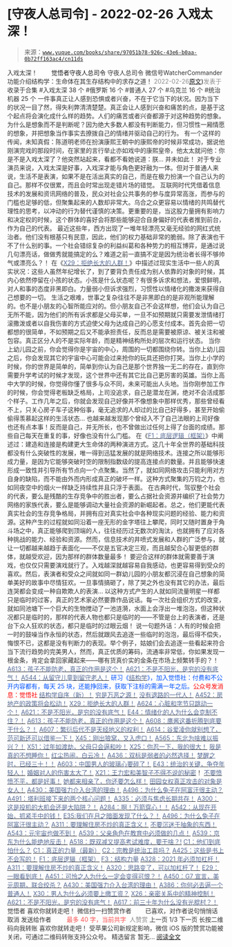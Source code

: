 # [守夜人总司令] - 2022-02-26 入戏太深！

> 来源：[`www.yuque.com/books/share/97051b78-926c-43e6-b0aa-0b72ff163ac4/cn11ds`](https://www.yuque.com/books/share/97051b78-926c-43e6-b0aa-0b72ff163ac4/cn11ds)

<ne-p id="520f42f3293818f927861ebbd5b15da4_p_0" data-lake-id="520f42f3293818f927861ebbd5b15da4_p_0"><ne-text id="ufb9d304f" style="color: rgb(51, 51, 51);">入戏太深！</ne-text></ne-p> <ne-p id="0966db620ebbf3b3fee2c18166605984" data-lake-id="0966db620ebbf3b3fee2c18166605984"><ne-text id="u256f6c00" ne-fontsize="12" style="color: rgb(255, 255, 255);">原创</ne-text><ne-text id="u32c932c9" ne-fontsize="14">觉悟者</ne-text><ne-text id="u13803fce" ne-fontsize="14">守夜人总司令</ne-text></ne-p> <ne-p id="dd51962e2039255d14a31157ee3e09d4" data-lake-id="dd51962e2039255d14a31157ee3e09d4"><ne-text id="uf27285d1" ne-fontsize="14" ne-bold="true" style="color: rgb(51, 51, 51);">守夜人总司令</ne-text></ne-p> <ne-p id="e50174f9ec069db14de594b5e222c2a0" data-lake-id="e50174f9ec069db14de594b5e222c2a0"><ne-text id="uba466b5e" ne-fontsize="14" style="color: rgb(51, 51, 51);">微信号</ne-text><ne-text id="u7408a924" ne-fontsize="14" style="color: rgb(51, 51, 51);">WatcherCommander</ne-text></ne-p> <ne-p id="d1f8d4f7542c897956fdbc82577874ec" data-lake-id="d1f8d4f7542c897956fdbc82577874ec"><ne-text id="ua5668829" ne-fontsize="14" style="color: rgb(51, 51, 51);">功能介绍</ne-text><ne-text id="ua877c3e6" ne-fontsize="14" style="color: rgb(51, 51, 51);">结构学：生命体在其生存结构中的求存之道！</ne-text></ne-p> <ne-p id="d9198ee30824781349c69bf13a0a9332" data-lake-id="d9198ee30824781349c69bf13a0a9332"><ne-text id="u83269509" style="color: rgb(140, 140, 140);">2022-02-26</ne-text>[<ne-text id="u02d04cc1" ne-fontsize="14">原文</ne-text>](https://mp.weixin.qq.com/s?__biz=MzAxNDk1NjI2Mw==&mid=2247487984&idx=1&sn=276185c4fdbe1fc66bd1bb24b169c1f6&chksm=9b8a3278acfdbb6e68f9fed9df39f502057711afbe9ed0f4c5bf89a1ae57382eae78bc8741e6#rd))<ne-text id="u15716ced" ne-fontsize="14" style="color: rgb(140, 140, 140);">发表于</ne-text></ne-p> <ne-p id="3341f17496abdbcebd6cbab7a51f8fbb" data-lake-id="3341f17496abdbcebd6cbab7a51f8fbb"><ne-text id="u020b1106" style="color: rgb(51, 51, 51);">收录于合集</ne-text></ne-p> <ne-p id="b7455dcc37ca9ae36ba00d139fe1eb1e" data-lake-id="b7455dcc37ca9ae36ba00d139fe1eb1e"><ne-text id="uc967fcbb" style="color: rgb(51, 51, 51);">#入戏太深 38 个</ne-text></ne-p> <ne-p id="86d72fa7561fb6ffdedf502a06f70ce7" data-lake-id="86d72fa7561fb6ffdedf502a06f70ce7"><ne-text id="ue55aa1db" style="color: rgb(51, 51, 51);">#俄罗斯 16 个</ne-text></ne-p> <ne-p id="4f82e988d1ad5eb6b7b0155e16fc6156" data-lake-id="4f82e988d1ad5eb6b7b0155e16fc6156"><ne-text id="u8d594e6f" style="color: rgb(51, 51, 51);">#普通人 27 个</ne-text></ne-p> <ne-p id="053078aa8ae3b57935389227b4c16527" data-lake-id="053078aa8ae3b57935389227b4c16527"><ne-text id="uff3b1f76" style="color: rgb(51, 51, 51);">#乌克兰 16 个</ne-text></ne-p> <ne-p id="6b6547cc3379b5127bf05df6ad0efa37" data-lake-id="6b6547cc3379b5127bf05df6ad0efa37"><ne-text id="u8c278ad6" style="color: rgb(51, 51, 51);">#统治机器 25 个</ne-text></ne-p> <ne-p id="ca7584c240bbf7305f90ddc94eca6031" data-lake-id="ca7584c240bbf7305f90ddc94eca6031"><ne-text id="u1106c03c" ne-bold="true" style="color: rgb(51, 51, 51);">一件事真正让人感到恐惧或者兴奋，不在于它当下的状况。因为当下的状况一目了然，得失利弊清清楚楚。真正会让人感到兴奋和痛苦的点，是基于这个起点将会演化成什么样的趋势。人们的痛苦或者兴奋都源于对这种趋势的想象。</ne-text><ne-text id="u7c8421c3" style="color: rgb(51, 51, 51);">为什么是想象而不是判断呢？因为绝大多数人都没有判断能力，但习惯性一厢情愿的想象，并把想象当作事实去撩拨自己的情绪并驱动自己的行为。</ne-text></ne-p> <ne-p id="2c1b48cd673955a0827992a8fc3eb0f0" data-lake-id="2c1b48cd673955a0827992a8fc3eb0f0"><ne-text id="u8c7ad8ed" style="color: rgb(51, 51, 51);">有一个这样的传闻，未知真假：陈道明老师在扮演康熙王朝中的康熙帝的时候非常成功，据说他刚演完戏的那段时间，在家里的言行举止亦如戏中的康熙皇帝，他太太就问他：你是不是入戏太深了？他突然站起来，看都不看她说道：朕… 并未如此！</ne-text></ne-p> <ne-p id="9f2d8535937aec2b5d8612226f76e673" data-lake-id="9f2d8535937aec2b5d8612226f76e673"><ne-text id="uedec0bb2" style="color: rgb(51, 51, 51);">对于专业演员来说，入戏太深是好事，入戏深才能与角色更好融为一体。但对于普通人来说，生活不是表演，如果不是在活出真实的自己，而是在极力扮演一个自己认为的自己。那样不仅很累，而且会时常出现走错片场的错觉。</ne-text></ne-p> <ne-p id="85c371a59c1687ec128b4b3ef0909f26" data-lake-id="85c371a59c1687ec128b4b3ef0909f26"><ne-text id="uf863224a" style="color: rgb(51, 51, 51);">互联网时代凭借着信息技术的发展和资讯网络的普及，民众对社会公共事务的参与度异常高涨，而参与的门槛也足够的低，但聚集起来的人数却非常大。乌合之众更容易以情绪的共鸣替代理性的思考，以冲动的行为替代谨慎的决策。更重要的是，当这股力量拥有影响力和决定权的时候，这个群体的喜好会将那些能够迎合自身偏好的代表者推到前台，作为自己的代表。</ne-text></ne-p> <ne-p id="0fd348ea0fcf79f6a56d3df53b202fd3" data-lake-id="0fd348ea0fcf79f6a56d3df53b202fd3"><ne-text id="ucf35a57f" style="color: rgb(51, 51, 51);">最近这些年，西方出现了一堆年轻漂亮又毫无经验的网红式统治者。他们没有根基只有民意，因此，他们的权力基础非常的脆弱。除了表演也干不了什么别的事。一个社会错综复杂的利益纠葛和各种势力的相互博弈，是通过说几句漂亮话，做做秀就能搞定的么？难道之前一直搞不定是因为统治者长得不够帅气或漂亮么？！</ne-text></ne-p> <ne-p id="e4e6e3e65b331d660f029164d090ffb2" data-lake-id="e4e6e3e65b331d660f029164d090ffb2"><ne-text id="u50e5591d" style="color: rgb(51, 51, 51);">在《</ne-text>[<ne-text id="u41e2a6b8" style="color: rgb(87, 107, 149);">X29：拒绝长大的人群！</ne-text>](http://mp.weixin.qq.com/s?__biz=MzAxNDk1NjI2Mw==&mid=2247487734&idx=1&sn=406322eea52d5ed24ebaf979fdf714c1&chksm=9b8a337eacfdba688c7e6a511a417ec4d9a03b13d1bdb5c91e6ef37e9a7b747460354e0b0e8e&scene=21#wechat_redirect)<ne-text id="u2a235c35" style="color: rgb(51, 51, 51);">》中描述过现实生活中一些人的真实状况：这些人虽然年纪增长了，到了要背负责任成为别人依靠的对象的时候，其内心依然停留在小孩的状态。小孩是什么状态呢？有很多诉求和想法，爱恨鲜明，对人和事的态度非黑即白。力量弱小但诉求强烈，习惯性以情绪化的撒泼来获得自己想要的一切。</ne-text></ne-p> <ne-p id="88d61b093523ea0516a14da0132e3be1" data-lake-id="88d61b093523ea0516a14da0132e3be1"><ne-text id="uc873f9e5" style="color: rgb(51, 51, 51);">生活之艰难，世事之复杂往往不是非黑即白的是非观所能理解的。也不是小朋友的心智所能应对的。但小朋友自己不会这样想，他们会认为自己无所不能，因为他们的所有诉求都是父母买单，一旦不如预期就只需要发泄情绪打滚撒泼或者以自我伤害的方式迫使父母为达成自己的心愿支付成本。首先会把一切都想的很简单，不如预期之后又不能承担责任，反而总是需要被原谅、被关注和被包容。真正区分人的不是实际年龄，而是精神结构所处的层次和运行状态。</ne-text></ne-p> <ne-p id="a3cabe6e28da0d04f744e6d8442f2a86" data-lake-id="a3cabe6e28da0d04f744e6d8442f2a86"><ne-text id="ucd58049d" style="color: rgb(51, 51, 51);">当你上幼儿园之前，你会觉得你是宇宙的中心，周围的一切都围绕你转。当你上幼儿园之后，你会发现其它的宇宙中心可能会过来抢你的玩具还把你打哭。当你上小学的时候，你的世界是简单的，简单到你认为自己是那个世界独一无二的存在，直到你需要升学考试的时候才发现，这个世界中还有其它比自己更厉害的英雄。当你上高中大学的时候，你觉得你懂了很多与众不同，未来可能出人头地。当你刚参加工作的时候，你会觉得老板缺乏格局，上司没追求，自己是潜龙在渊，绝对不会活成那个样子。工作几年之后，你就会发现自己好像并不像想象中那样优秀，那些曾经看不上，只关心房子车子这种俗事，毫无追求的人却过的比自己好得多，甚至开始偷偷得羡慕起这样的生活状态… 也越来越发现那个曾经入不了自己法眼的上司好像也还有点本事！反而是自己，并无所长，也不曾做出过任何上得了台面的成绩。那些自己每天在重复的事，好像也没有什么门槛。</ne-text></ne-p> <ne-p id="ccf11c75717ab628850115cb29fbbdb8" data-lake-id="ccf11c75717ab628850115cb29fbbdb8"><ne-text id="u6e5833e5" style="color: rgb(51, 51, 51);">在《</ne-text>[<ne-text id="uaa2a6df3" style="color: rgb(87, 107, 149);">F1：底层逻辑（框架）</ne-text>](http://mp.weixin.qq.com/s?__biz=MzAxNDk1NjI2Mw==&mid=2247485072&idx=1&sn=83d919c9e3bf71d25978a97c8d4c8aa6&chksm=9b8a2518acfdac0ea8a0f84382cc7c0a26d1ac3664d76c6365aee67ac4ebcac1bf280c060249&scene=21#wechat_redirect)<ne-text id="u9d27b438" style="color: rgb(51, 51, 51);">》中阐述过：建造和连接是构建更大生命体的两种演进方式。这几十年全世界的基础科技都没有什么突破性的发展，唯一得到迅猛发展的就是网络技术。连接之所以能够形成力量，是因为它能够突破时空的限制指数级的提高连接点的数量。并且能够快速形成一致性并引导所有节点向一个点聚集。当然了，就如同网络攻击只能利用对方自身的缺陷，而不能由外而内形成真正的破坏一样。这种方式聚集的万钧之力，也如同夜空中的烟火一样缺乏持续性并且只浮于表面。</ne-text></ne-p> <ne-p id="b6df6d2ad36ee815f1eb591136c3d743" data-lake-id="b6df6d2ad36ee815f1eb591136c3d743"><ne-text id="u5a580bf8" style="color: rgb(51, 51, 51);">在古典时代，驾驭整个社会的代表，要么是残酷的生存竞争中的胜出者，要么占据社会资源并编织了社会势力网络的家族代表，要么是能够调动大量社会资源的新崛起者。总之，他们更能代表真实社会的生存竞争格局，并拥有应对真实社会中各种现实问题的经验、能力和资源。这种产生的过程就如同沿着一座无形的金字塔往上攀爬，同时又随时置身于角斗场之中，真正能够爬到顶端的人，往往经历过无数次的淘汰，也就拥有了应对各种挑战的能力、经验和资源。然而，信息技术的井喷式发展和人群的广泛参与，就让一切都越来越趋于表面化——不仅是五官决定三观，而且越契合心智更低的群体，就越受欢迎，因为那样的群体数量最多！</ne-text></ne-p> <ne-p id="a9b8577c558ffd4b0def17014b65207a" data-lake-id="a9b8577c558ffd4b0def17014b65207a"><ne-text id="u70999eec" style="color: rgb(51, 51, 51);">要迎合这样的群体就需要善于演戏，也仅仅只需要演戏就行了。入戏越深就越容易自我感动，也更容易得到受众的喜欢。然后，表演者和受众之间就如同一群幼儿园的小朋友都沉浸在自己想象的简单美好的故事中尽情狂欢。一旦事情搞砸了，除了哭之外也没有其它的办法，最后连哭都会变成一种自欺欺人的表演…</ne-text></ne-p> <ne-p id="152d589b3278bf16fe4edc55837d6ea3" data-lake-id="152d589b3278bf16fe4edc55837d6ea3"><ne-text id="u9fdc80c0" style="color: rgb(51, 51, 51);">以这种方式产生的人就如同流量明星一样都只是临时的过客，真正的艺术家必然要靠作品说话。每一次社会组织方式的改变，就如同池塘下一个巨大的生物搅动了一池涟漪，水面上会浮出一堆泡泡，但这种状况都只是临时的，那样的代表人物也都只是临时的——不管是台上的表演者，还是台下众人狂欢的状态，都只是临时的过眼云烟！</ne-text></ne-p> <ne-p id="80406eeb1a40f9688dcc166f406858df" data-lake-id="80406eeb1a40f9688dcc166f406858df"><ne-text id="u3d9f2e1f" style="color: rgb(51, 51, 51);">说一句题外话：人有的时候会把一时的鼓噪当作永恒的状态，然后就跟风去追逐一些临时的泡泡，最后得不偿失，悔恨不已，这都是没有判断力的表现。举个例子，姑娘们会去追逐一些看起来符合当下流行趋势的完美男人，然而，真正优质的筹码，流通率非常低，你如果发现一根金条，肯定会拿回家藏起来——哪有货真价实的金条在市场上频繁转手的？！</ne-text></ne-p> <ne-p id="60c818d11a3af0438e668b54a045c18e" data-lake-id="60c818d11a3af0438e668b54a045c18e">[<ne-text id="uc29f3b62" style="color: rgb(87, 107, 149);">A613：孩子不能防老，真正的作用是这个！</ne-text>](http://mp.weixin.qq.com/s?__biz=MzIzMDYwOTM0Mg==&mid=2247487023&idx=1&sn=3370d17aaf4a8f046e2ebaa995200c87&chksm=e8b196fedfc61fe84dbfe4353d88b51f3077fc0ff82a1446e52742bce73e561b0e8ff1d113a3&scene=21#wechat_redirect)</ne-p> <ne-p id="02b52b5526e394ca5913dd2df3e58f7a" data-lake-id="02b52b5526e394ca5913dd2df3e58f7a">[<ne-text id="ua90f965e" style="color: rgb(87, 107, 149);">A621：不是不阳光，是穷的没有底气！</ne-text>](http://mp.weixin.qq.com/s?__biz=MzAxNDk1NjI2Mw==&mid=2247487958&idx=1&sn=aca6951ec25549ea866ffd6a752b7bc6&chksm=9b8a325eacfdbb487d7f18b0da9c80ffb009009772adbc9eb6ccdb3fc7ac09a18d9d88e8d008&scene=21#wechat_redirect)</ne-p> <ne-p id="89fefa70e989ac4e52480e284a372e27" data-lake-id="89fefa70e989ac4e52480e284a372e27">[<ne-text id="ubff1f3ff" style="color: rgb(87, 107, 149);">A544：从留守儿童到留守老人！</ne-text>](http://mp.weixin.qq.com/s?__biz=MzIzMDYwOTM0Mg==&mid=2247486800&idx=1&sn=1b9d987acf45d205c1cc74665826639d&chksm=e8b19581dfc61c971ad9b20f6739894437f102188548f94d27a9e67e8334043446893fdd1b36&scene=21#wechat_redirect)</ne-p> <ne-p id="5b68592c95339a254ba02ba00671ff15" data-lake-id="5b68592c95339a254ba02ba00671ff15"><ne-text id="u8a1c9623" ne-bold="true" style="color: rgb(0, 82, 255);">研习《</ne-text>[<ne-text id="u91740109" ne-bold="true" style="color: rgb(87, 107, 149);">结构学</ne-text>](https://mp.weixin.qq.com/mp/appmsgalbum?action=getalbum&album_id=1318317199878225920&__biz=MzAxNDk1NjI2Mw==#wechat_redirect)<ne-text id="u381430d6" ne-bold="true" style="color: rgb(0, 82, 255);">》，加入觉悟社：付费和不公开内容都有，每天 25 块，还能挣回来，获取下注标的需满一年之后。</ne-text><ne-text id="uaf632310" ne-bold="true" style="color: rgb(255, 0, 0);">公众号发消息：觉悟社</ne-text></ne-p>  <ne-p id="c1118f7afedcad98e372b20115d65388" data-lake-id="c1118f7afedcad98e372b20115d65388"><ne-card data-card-name="image" data-card-type="inline" id="yMK7j" data-event-boundary="card" style="color: rgb(51, 51, 51);"><ne-p id="067dd76df4d54396adcbeca3a2d8369b" data-lake-id="067dd76df4d54396adcbeca3a2d8369b">[<ne-text id="u56c28652" ne-bold="true" style="color: rgb(87, 107, 149);">结构学自序（新）！</ne-text>](http://mp.weixin.qq.com/s?__biz=MzIzMDYwOTM0Mg==&mid=2247485283&idx=1&sn=aa2b8554b8e5040f8f959636feaa06a3&chksm=e8b19fb2dfc616a430aa381b8da0815311244e694a69809cd92d0602ac34cfe5f1f419b3745e&scene=21#wechat_redirect)</ne-p> <ne-p id="df25741c2e60de9609a54f2f8152454f" data-lake-id="df25741c2e60de9609a54f2f8152454f">[<ne-text id="uda6b5888" style="color: rgb(87, 107, 149);">穷是万恶之源！</ne-text>](http://mp.weixin.qq.com/s?__biz=MzAxNDk1NjI2Mw==&mid=2247483823&idx=1&sn=e54ebe9891b302dc0bf1815c76ccf8b7&chksm=9b8a2227acfdab31a05e273addd9159d4b8263d58d3c58bf214841c8189157519719c3427306&scene=21#wechat_redirect)</ne-p> <ne-p id="bf93bb62d6bd1d2a844dec7cee04abdf" data-lake-id="bf93bb62d6bd1d2a844dec7cee04abdf">[<ne-text id="ub5233cf7" style="color: rgb(87, 107, 149);">没有退路的一代人！</ne-text>](http://mp.weixin.qq.com/s?__biz=MzAxNDk1NjI2Mw==&mid=2247486533&idx=1&sn=a0d5cce0656aad467148e0642eb85a00&chksm=9b8a2fcdacfda6db79857186e953a089baf1fb678b2b071cf101c5a26e7fb9768474c94243ca&scene=21#wechat_redirect)</ne-p> <ne-p id="ed1b22b72ffa9d5697eed51dc5df1a95" data-lake-id="ed1b22b72ffa9d5697eed51dc5df1a95">[<ne-text id="uaaddeba5" ne-bold="true" style="color: rgb(87, 107, 149);">A452：房地产的政策将会松动！</ne-text>](http://mp.weixin.qq.com/s?__biz=MzIzMDYwOTM0Mg==&mid=2247485878&idx=1&sn=4734a99c9336a27d5f802e5ba2495648&chksm=e8b19167dfc618718c2197c8c2b5ad15d0750193a5007806c490b9daf505f1b36f08c5f4d574&scene=21#wechat_redirect)</ne-p> <ne-p id="1e58349e539f73d51232c6990febd975" data-lake-id="1e58349e539f73d51232c6990febd975">[<ne-text id="uc9fe4d86" style="color: rgb(87, 107, 149);">X29：拒绝长大的人群！</ne-text>](http://mp.weixin.qq.com/s?__biz=MzAxNDk1NjI2Mw==&mid=2247487734&idx=1&sn=406322eea52d5ed24ebaf979fdf714c1&chksm=9b8a337eacfdba688c7e6a511a417ec4d9a03b13d1bdb5c91e6ef37e9a7b747460354e0b0e8e&scene=21#wechat_redirect)</ne-p> <ne-p id="4552126db934ec132cc760dfac5d69d1" data-lake-id="4552126db934ec132cc760dfac5d69d1">[<ne-text id="uab8ee72e" style="color: rgb(87, 107, 149);">A624：心脏和字节只跳动一个！</ne-text>](http://mp.weixin.qq.com/s?__biz=MzAxNDk1NjI2Mw==&mid=2247487964&idx=1&sn=11adb8eb8d05b27c249909701e8e4c5b&chksm=9b8a3254acfdbb42c21e0fe54dff23c6aa198d5b559be6f6c8a9e10329de4108434e03c2893b&scene=21#wechat_redirect)</ne-p> <ne-p id="67ee8b7a30bd09cebfb5dbd5639e8798" data-lake-id="67ee8b7a30bd09cebfb5dbd5639e8798">[<ne-text id="u6feb9170" ne-bold="true" style="color: rgb(87, 107, 149);">A621：不是不阳光，是穷的没有底气！</ne-text>](http://mp.weixin.qq.com/s?__biz=MzAxNDk1NjI2Mw==&mid=2247487958&idx=1&sn=aca6951ec25549ea866ffd6a752b7bc6&chksm=9b8a325eacfdbb487d7f18b0da9c80ffb009009772adbc9eb6ccdb3fc7ac09a18d9d88e8d008&scene=21#wechat_redirect)</ne-p> <ne-p id="4aff52e705c3d4fb37d44185f0008767" data-lake-id="4aff52e705c3d4fb37d44185f0008767">[<ne-text id="u0faf1bea" ne-bold="true" style="color: rgb(87, 107, 149);">E44：情绪化的人为什么会克制不住？！</ne-text>](http://mp.weixin.qq.com/s?__biz=MzIzMDYwOTM0Mg==&mid=2247487062&idx=1&sn=c1af22f2f5d1e79f7245b826bfaf1f30&chksm=e8b19687dfc61f91468cf22b77c0e221d45054df37b2b602c331eb328b5d46802c69e0d87722&scene=21#wechat_redirect)</ne-p> <ne-p id="8c13a687fd44cea98a8d79936785d8b3" data-lake-id="8c13a687fd44cea98a8d79936785d8b3">[<ne-text id="ufe2a8371" ne-bold="true" style="color: rgb(87, 107, 149);">A613：孩子不能防老，真正的作用是这个！</ne-text>](http://mp.weixin.qq.com/s?__biz=MzIzMDYwOTM0Mg==&mid=2247487023&idx=1&sn=3370d17aaf4a8f046e2ebaa995200c87&chksm=e8b196fedfc61fe84dbfe4353d88b51f3077fc0ff82a1446e52742bce73e561b0e8ff1d113a3&scene=21#wechat_redirect)</ne-p> <ne-p id="d96bac9f56e78079a835b9ff1bdd50ac" data-lake-id="d96bac9f56e78079a835b9ff1bdd50ac">[<ne-text id="u58df32c6" ne-bold="true" style="color: rgb(87, 107, 149);">A608：鹰酱这番折腾到底要干什么？</ne-text><ne-text id="ue185da19" style="color: rgb(87, 107, 149);">！</ne-text>](http://mp.weixin.qq.com/s?__biz=MzAxNDk1NjI2Mw==&mid=2247487921&idx=1&sn=926fce56b2c5e3254a86e76db23f3889&chksm=9b8a3239acfdbb2ff9b21b311f3433485f77c1122f920b2a3e3e2df4c7f2cefbbb3caa144e74&scene=21#wechat_redirect)</ne-p> <ne-p id="f5eb837688e57ece376fc4cce0cc63b1" data-lake-id="f5eb837688e57ece376fc4cce0cc63b1">[<ne-text id="uf42743eb" style="color: rgb(87, 107, 149);">A607：繁衍后代不是天经地义的权利！</ne-text>](http://mp.weixin.qq.com/s?__biz=MzIzMDYwOTM0Mg==&mid=2247487003&idx=1&sn=85f8cc887d1ddf3f8279e86601418af6&chksm=e8b196cadfc61fdcf0cb3259334876784c86d7737bb6c6a5f02364f819e8ec6bb7e55a10cbae&scene=21#wechat_redirect)</ne-p> <ne-p id="7a5bfaaf34a46bdfcca5ae85fbd1253a" data-lake-id="7a5bfaaf34a46bdfcca5ae85fbd1253a">[<ne-text id="udfc86c2a" style="color: rgb(87, 107, 149);">A614：谷爱凌你就别想了，范可新还可以借鉴一下！</ne-text>](http://mp.weixin.qq.com/s?__biz=MzAxNDk1NjI2Mw==&mid=2247487928&idx=1&sn=ab81d04bdcd1c9610e6d657cb1091b03&chksm=9b8a3230acfdbb261be6afbbd96e981ce3833b5b4819c9ef90b68a2c0d10af35e0f64ca300c6&scene=21#wechat_redirect)</ne-p> <ne-p id="038969825b755b6b0d65147f9e5d3da1" data-lake-id="038969825b755b6b0d65147f9e5d3da1">[<ne-text id="uc92d8762" style="color: rgb(87, 107, 149);">X45：刚出狼窝，又入虎口！</ne-text>](http://mp.weixin.qq.com/s?__biz=MzIzMDYwOTM0Mg==&mid=2247486954&idx=1&sn=64057c0c18082933600be972c2031139&chksm=e8b1953bdfc61c2df1b3c17fe8416e975e6f3a2bece068540adc6de643aa8e670b0393ba5c1d&scene=21#wechat_redirect)</ne-p> <ne-p id="bd94260e1bbb8312f4e70a2e7b441f82" data-lake-id="bd94260e1bbb8312f4e70a2e7b441f82">[<ne-text id="ud33dbe00" style="color: rgb(87, 107, 149);">A565：东北为啥难以振兴？！</ne-text>](http://mp.weixin.qq.com/s?__biz=MzAxNDk1NjI2Mw==&mid=2247487834&idx=1&sn=15ef2b4f3f81c4a67f5bc0256f5cb776&chksm=9b8a32d2acfdbbc4cd9c76535f994c4bb53ad6b3e74f367231b7e7465a88541ec7bb77237c42&scene=21#wechat_redirect)</ne-p> <ne-p id="61378123acd34f8372413a786e5ecf6e" data-lake-id="61378123acd34f8372413a786e5ecf6e">[<ne-text id="u6ca6125e" style="color: rgb(87, 107, 149);">X51：过年如渡劫，父母只会逼和吵！</ne-text>](http://mp.weixin.qq.com/s?__biz=MzAxNDk1NjI2Mw==&mid=2247487893&idx=1&sn=0c5e786640f99ccdbc73474501916227&chksm=9b8a321dacfdbb0b4570916848f3c25f7353d8e65af990cdfcf68624602bdca3f51b87d30c1d&scene=21#wechat_redirect)</ne-p> <ne-p id="d64e7bd74a3fc28029f624400dee4a6d" data-lake-id="d64e7bd74a3fc28029f624400dee4a6d">[<ne-text id="u909f653c" ne-bold="true" style="color: rgb(87, 107, 149);">X25：你忍一下，我的很大！</ne-text>](http://mp.weixin.qq.com/s?__biz=MzAxNDk1NjI2Mw==&mid=2247487691&idx=1&sn=25bf18fb0375ec81c4b02f06b4829131&chksm=9b8a3343acfdba55113abce1ada59a203e08f7fee28d62767bfede2ce6e1bf3ace451af06adf&scene=21#wechat_redirect)</ne-p> <ne-p id="a7806f1e507533fd7efef49913127681" data-lake-id="a7806f1e507533fd7efef49913127681">[<ne-text id="u3a9c96cf" style="color: rgb(87, 107, 149);">我是真的不想睡你！</ne-text>](http://mp.weixin.qq.com/s?__biz=MzAxNDk1NjI2Mw==&mid=2247487023&idx=1&sn=66d63e9f199deee86afff0f76a959c91&chksm=9b8a2da7acfda4b17ebf27c87c446049d0b8c557303b850a69ac971d8cdfcc91e41c0e6d3fcb&scene=21#wechat_redirect)</ne-p> <ne-p id="6f334ab5634bba960bdc02f8d12e704f" data-lake-id="6f334ab5634bba960bdc02f8d12e704f">[<ne-text id="u38c82396" ne-bold="true" style="color: rgb(87, 107, 149);">红尘热闹，白云冷！</ne-text>](http://mp.weixin.qq.com/s?__biz=MzAxNDk1NjI2Mw==&mid=2247486913&idx=1&sn=6b387c24eb6d5e30ed150e13eded77a1&chksm=9b8a2e49acfda75fdfcfe0a7770792cdd85568a9ecb1bd9b67508b29df853aaba08bf27356d5&scene=21#wechat_redirect)</ne-p> <ne-p id="e62e9bd6846e3a3be796e9c27d5a638d" data-lake-id="e62e9bd6846e3a3be796e9c27d5a638d">[<ne-text id="u96757983" ne-bold="true" style="color: rgb(87, 107, 149);">A436：双标是弱者的必然选择！</ne-text>](http://mp.weixin.qq.com/s?__biz=MzIzMDYwOTM0Mg==&mid=2247485909&idx=1&sn=c64a96a6f11c7ff756ce005441035200&chksm=e8b19104dfc61812546950789d22fe83ba04b34c72337fb6dc6041ec4dfa6c2c9ec3005f80c5&scene=21#wechat_redirect)</ne-p> <ne-p id="aaea6de6d98c75227324667acaabe3cd" data-lake-id="aaea6de6d98c75227324667acaabe3cd">[<ne-text id="u198b7df3" ne-bold="true" style="color: rgb(87, 107, 149);">梦醒之时，已经三十！</ne-text>](http://mp.weixin.qq.com/s?__biz=MzIzMDYwOTM0Mg==&mid=2247484378&idx=1&sn=e3a058584a13d7a5267315113964280d&chksm=e8b19b0bdfc6121df4af4b77d2d826fd0f4132ccfdee48132ce8cf86eb1ba45b898be83d1dc7&scene=21#wechat_redirect)[<ne-text id="u78f5e66a" style="color: rgb(87, 107, 149);">！</ne-text>](http://mp.weixin.qq.com/s?__biz=MzAxNDk1NjI2Mw==&mid=2247486952&idx=1&sn=698aec6916d2eca5e758c25c4c634346&chksm=9b8a2e60acfda776b80a4f2f0d5c2fe4921fc821cdf029fa9d2fdc52fd708fc5a0b980d5d3d0&scene=21#wechat_redirect)</ne-p> <ne-p id="118f1eb9fc16e481054fae76fb52d0d1" data-lake-id="118f1eb9fc16e481054fae76fb52d0d1">[<ne-text id="u04def8fa" style="color: rgb(87, 107, 149);">A603：中国男人的玻璃心要碎了！</ne-text>](http://mp.weixin.qq.com/s?__biz=MzIzMDYwOTM0Mg==&mid=2247486952&idx=1&sn=133e1c02134415ac15a0f76599bf969c&chksm=e8b19539dfc61c2f0addaa34fd5564165dffd65bfe9f4c62446cff56e4375bd69d303ba66a73&scene=21#wechat_redirect)</ne-p> <ne-p id="a268a9c7089ff6b2b591621bcba99e65" data-lake-id="a268a9c7089ff6b2b591621bcba99e65">[<ne-text id="u688bb686" ne-bold="true" style="color: rgb(87, 107, 149);">E43：统治的关键，争夺年轻人！</ne-text>](http://mp.weixin.qq.com/s?__biz=MzAxNDk1NjI2Mw==&mid=2247487815&idx=1&sn=84f963d6fb37f4f4ae70bb92b60488ae&chksm=9b8a32cfacfdbbd9aeb7089e2d38899684a97159afe1b1f220e3ca472cc321442bf52e5606dd&scene=21#wechat_redirect)</ne-p> <ne-p id="fe25922ac470a647edf0aade72447868" data-lake-id="fe25922ac470a647edf0aade72447868">[<ne-text id="u0edc65c5" style="color: rgb(87, 107, 149);">婚姻对人的伤害太大了！</ne-text>](http://mp.weixin.qq.com/s?__biz=MzAxNDk1NjI2Mw==&mid=2247487796&idx=1&sn=d28ec342a60e8f8e74c96b548770eb7d&chksm=9b8a32bcacfdbbaaa3c33780116e1353dadb8f5bcdc93ce019a77554980c845e8319c4f432b4&scene=21#wechat_redirect)</ne-p> <ne-p id="34594148595111c42816f758ca65a366" data-lake-id="34594148595111c42816f758ca65a366">[<ne-text id="u44391a7b" style="color: rgb(87, 107, 149);">X21：王力宏和美智子不得不说的秘密</ne-text>](http://mp.weixin.qq.com/s?__biz=MzAxNDk1NjI2Mw==&mid=2247487666&idx=1&sn=433b7a0997c277c09f3605796de5551e&chksm=9b8a333aacfdba2c584b5a5d0dacbd731be4e8789e0f949f8b2ea15507f108b465eb9e3ceafb&scene=21#wechat_redirect)<ne-text id="u07d924c2" style="color: rgb(51, 51, 51);">！</ne-text></ne-p> <ne-p id="19bbd1b8317d306032fe77fdc3cb336c" data-lake-id="19bbd1b8317d306032fe77fdc3cb336c">[<ne-text id="ua0f09d5d" ne-bold="true" style="color: rgb(87, 107, 149);">不要愤愤不平，都是好事！</ne-text>](http://mp.weixin.qq.com/s?__biz=MzAxNDk1NjI2Mw==&mid=2247487130&idx=1&sn=b21138d85455f5692aaf039038c78342&chksm=9b8a2d12acfda404a2b67fe4d446ee0f2805ad64a8b8004902934600fd731191e140df6ac19a&scene=21#wechat_redirect)</ne-p> <ne-p id="b735641da9f1c9f6079390245d44f8ce" data-lake-id="b735641da9f1c9f6079390245d44f8ce">[<ne-text id="u56a5ee40" ne-bold="true" style="color: rgb(87, 107, 149);">她都来相亲了，你还要怎么样！</ne-text>](http://mp.weixin.qq.com/s?__biz=MzAxNDk1NjI2Mw==&mid=2247486952&idx=1&sn=698aec6916d2eca5e758c25c4c634346&chksm=9b8a2e60acfda776b80a4f2f0d5c2fe4921fc821cdf029fa9d2fdc52fd708fc5a0b980d5d3d0&scene=21#wechat_redirect)</ne-p> <ne-p id="101449b7eebd9d5a1410a0863b5fa0a6" data-lake-id="101449b7eebd9d5a1410a0863b5fa0a6">[<ne-text id="u95bfa7f7" ne-bold="true" style="color: rgb(87, 107, 149);">田园女权真正攻击的对象是女人！</ne-text>](http://mp.weixin.qq.com/s?__biz=MzIzMDYwOTM0Mg==&mid=2247486412&idx=1&sn=5dd3e8b2a759838d739e6d61ebab2eab&chksm=e8b1931ddfc61a0bf6f81cd2a9a9232ea8ce86528a8eea66c6635180e8678b819ebb38b4cb86&scene=21#wechat_redirect)</ne-p> <ne-p id="f0ab558d2c089e6d151536bb75aa5b77" data-lake-id="f0ab558d2c089e6d151536bb75aa5b77">[<ne-text id="u691e4fda" ne-bold="true" style="color: rgb(87, 107, 149);">A430：美国强力介入台湾的理由！</ne-text>](http://mp.weixin.qq.com/s?__biz=MzIzMDYwOTM0Mg==&mid=2247486587&idx=1&sn=e14d4403bb13c441596f09add1b5f27c&chksm=e8b194aadfc61dbcab0c1d70249910161f8c77b0163ac8278dfe5c2f817d2bb2a3ac3e7ddf89&scene=21#wechat_redirect)</ne-p> <ne-p id="4fd55f9e9d53f49621e7edf31bf76035" data-lake-id="4fd55f9e9d53f49621e7edf31bf76035">[<ne-text id="u7eb9f129" ne-bold="true" style="color: rgb(87, 107, 149);">A496：为什么兔子在阿富汗很主动？</ne-text>](http://mp.weixin.qq.com/s?__biz=MzIzMDYwOTM0Mg==&mid=2247486278&idx=1&sn=40d09857088bebd3c70bec1c7a500f06&chksm=e8b19397dfc61a810125242c8e395330f934390eb50bd54053ecd3f31ddc91de4e429c0f693a&scene=21#wechat_redirect)</ne-p> <ne-p id="b992937e7bdad9237fb731d83daf5119" data-lake-id="b992937e7bdad9237fb731d83daf5119">[<ne-text id="ua601a1ab" ne-bold="true" style="color: rgb(87, 107, 149);">A491：塔利班接下来的两个核心问题！</ne-text>](http://mp.weixin.qq.com/s?__biz=MzAxNDk1NjI2Mw==&mid=2247487097&idx=1&sn=fd7abf4ba489928b7b810d20cbec7dc9&chksm=9b8a2df1acfda4e7ce05f7c03df131e9d266d960945c436b89b871744b21cc352bf3cb668486&scene=21#wechat_redirect)</ne-p> <ne-p id="0bb6b637c88abb0fef8eb358d3eb2340" data-lake-id="0bb6b637c88abb0fef8eb358d3eb2340">[<ne-text id="u2c1b3e5e" ne-bold="true" style="color: rgb(87, 107, 149);">A335：必须与焦虑长期共存！</ne-text>](http://mp.weixin.qq.com/s?__biz=MzIzMDYwOTM0Mg==&mid=2247485165&idx=1&sn=f3f0957c63fa549b288f00c8b117162e&chksm=e8b19e3cdfc6172a188000afd2b522144a04ba774169824cad2067d93b5365537ff0644f6b9f&scene=21#wechat_redirect)</ne-p> <ne-p id="dd58dddaca2774b07cb9ef5ab8ffd676" data-lake-id="dd58dddaca2774b07cb9ef5ab8ffd676">[<ne-text id="uac5589a1" ne-bold="true" style="color: rgb(87, 107, 149);">A300：这是投机的大机会还是大陷阱？！</ne-text>](http://mp.weixin.qq.com/s?__biz=MzIzMDYwOTM0Mg==&mid=2247484882&idx=1&sn=b103029f41e3aede94e1a45d035cd9ac&chksm=e8b19d03dfc614153863f37ca3f9204b451e2c02ad5ca8680c120e2458e628e5329c76b2d42c&scene=21#wechat_redirect)</ne-p> <ne-p id="6e413043c71b1b890ccfc371b5bbf352" data-lake-id="6e413043c71b1b890ccfc371b5bbf352">[<ne-text id="u10b3b116" ne-bold="true" style="color: rgb(87, 107, 149);">A284：啊！万箭穿心！！</ne-text>](http://mp.weixin.qq.com/s?__biz=MzIzMDYwOTM0Mg==&mid=2247484966&idx=1&sn=a814f2c1b14425d45f9921f7c08bcec5&chksm=e8b19ef7dfc617e131146f6675328e5088faaae0daa64da92af48b28c8cf19aedceb7a43e40b&scene=21#wechat_redirect)</ne-p> <ne-p id="594e65f074b6344aee1b8464d768a916" data-lake-id="594e65f074b6344aee1b8464d768a916">[<ne-text id="ua91ba320" ne-bold="true" style="color: rgb(87, 107, 149);">A542：从现在开始，抓紧手中的钱！</ne-text>](http://mp.weixin.qq.com/s?__biz=MzIzMDYwOTM0Mg==&mid=2247486640&idx=1&sn=a96afa7d2b698e33240735ea8d7671f7&chksm=e8b19461dfc61d77a4afce11ecc7558b8d7ff5d495a78bcb609e3eed5c70bcbed5f3d6a66023&scene=21#wechat_redirect)</ne-p> <ne-p id="7a664e6af35deb2a21918e9b099e28f7" data-lake-id="7a664e6af35deb2a21918e9b099e28f7">[<ne-text id="u1560f111" ne-bold="true" style="color: rgb(87, 107, 149);">E35:我们在月之暗面发现了什么？！</ne-text>](http://mp.weixin.qq.com/s?__biz=MzIzMDYwOTM0Mg==&mid=2247486632&idx=1&sn=170aeff87eb36dce354c8b2437f4b27f&chksm=e8b19479dfc61d6f08e6492954a528f20387fe2fa925747cf2b504d2bc69084f24495e972e41&scene=21#wechat_redirect)</ne-p> <ne-p id="43da29fe42b22cdf68cd144e72fda4b7" data-lake-id="43da29fe42b22cdf68cd144e72fda4b7">[<ne-text id="ua6fa8733" ne-bold="true" style="color: rgb(87, 107, 149);">A496：为什么兔子在阿富汗很主动？</ne-text>](http://mp.weixin.qq.com/s?__biz=MzIzMDYwOTM0Mg==&mid=2247486278&idx=1&sn=40d09857088bebd3c70bec1c7a500f06&chksm=e8b19397dfc61a810125242c8e395330f934390eb50bd54053ecd3f31ddc91de4e429c0f693a&scene=21#wechat_redirect)</ne-p> <ne-p id="26c23e0b98c80f3ac6aa3ed4cdc24439" data-lake-id="26c23e0b98c80f3ac6aa3ed4cdc24439">[<ne-text id="ub249cc7a" ne-bold="true" style="color: rgb(87, 107, 149);">A311：要理解住房不炒的真正含义！</ne-text>](http://mp.weixin.qq.com/s?__biz=MzIzMDYwOTM0Mg==&mid=2247484959&idx=1&sn=090583ec50bfd9febec1de463c2672f6&chksm=e8b19ecedfc617d8629080f6745c8de013cfe875de26eef6767b2d5c10782650223ed15f807b&scene=21#wechat_redirect)</ne-p> <ne-p id="894a873070e614b4e7b7211ccdc2e69e" data-lake-id="894a873070e614b4e7b7211ccdc2e69e">[<ne-text id="ub1be0922" style="color: rgb(87, 107, 149);">不要沉迷于抽象的东西！</ne-text>](http://mp.weixin.qq.com/s?__biz=MzAxNDk1NjI2Mw==&mid=2247487527&idx=1&sn=e24c2dd98e5f9883c8dce2a1e7bb80df&chksm=9b8a33afacfdbab921e90b3eafc3618176a35da53c53bb51f2ef2f9a98e87d05949a4b0ad69b&scene=21#wechat_redirect)</ne-p> <ne-p id="6e421d6177defe8492ac7454b8ef9e19" data-lake-id="6e421d6177defe8492ac7454b8ef9e19">[<ne-text id="ucf42c3b2" ne-bold="true" style="color: rgb(87, 107, 149);">A543：元宇宙也做不到！</ne-text>](http://mp.weixin.qq.com/s?__biz=MzAxNDk1NjI2Mw==&mid=2247487476&idx=1&sn=2e2f159d365f00117f8fd47d3ca062f9&chksm=9b8a2c7cacfda56a80b9243d42bc5faabe4622c27fb4f3edad16ca5de7242a9c1345056ee461&scene=21#wechat_redirect)</ne-p> <ne-p id="db03b7345fedcb77a8490135e5ecdd30" data-lake-id="db03b7345fedcb77a8490135e5ecdd30">[<ne-text id="ued62bd7c" ne-bold="true" style="color: rgb(87, 107, 149);">A539：父亲角色在教育中必须做的几点！</ne-text>](http://mp.weixin.qq.com/s?__biz=MzAxNDk1NjI2Mw==&mid=2247487582&idx=1&sn=f4bac1092e8f45f6a86e662d8a68d556&chksm=9b8a33d6acfdbac0b4e01232406db5e9a315180b66b1bc830f17231f167d515d33408ff727b6&scene=21#wechat_redirect)</ne-p> <ne-p id="62d6ddae5065a6afcec0ed24cd92e911" data-lake-id="62d6ddae5065a6afcec0ed24cd92e911">[<ne-text id="u3023c13d" ne-bold="true" style="color: rgb(87, 107, 149);">A539：京东为什么能绝地反击！</ne-text>](http://mp.weixin.qq.com/s?__biz=MzIzMDYwOTM0Mg==&mid=2247486752&idx=1&sn=3a967e3288db5b7d924e36914086e534&chksm=e8b195f1dfc61ce7c971386eb678d7da286167d0f52fdd51989049844b0a550cc58e00552d2e&scene=21#wechat_redirect)</ne-p> <ne-p id="fca69287849a108150d29813b588fe01" data-lake-id="fca69287849a108150d29813b588fe01">[<ne-text id="u05e7df48" ne-bold="true" style="color: rgb(87, 107, 149);">A518：既双减又提高考试难度，要干啥？!</ne-text>](http://mp.weixin.qq.com/s?__biz=MzIzMDYwOTM0Mg==&mid=2247486528&idx=1&sn=837ef39e3c0b47ac84d5096690555ae7&chksm=e8b19491dfc61d87292daf575c1e7c95b3f0543f313b65c7ad4ab369603833704304ec7451d7&scene=21#wechat_redirect)</ne-p> <ne-p id="4ab747e35cae521c38e2ed77114429d9" data-lake-id="4ab747e35cae521c38e2ed77114429d9">[<ne-text id="u2a152ee7" style="color: rgb(87, 107, 149);">C1：他们到底怕什么？</ne-text>](http://mp.weixin.qq.com/s?__biz=MzAxNDk1NjI2Mw==&mid=2247483898&idx=1&sn=1b0a50386e9e89d2750dec717236f0aa&chksm=9b8a2272acfdab64235b35ee5e91b8cac6172144207251636e1345fc570aa1601f59eff7f442&scene=21#wechat_redirect)</ne-p> <ne-p id="5c7bba14d9aaa1548de280f7fdc8d5a6" data-lake-id="5c7bba14d9aaa1548de280f7fdc8d5a6">[<ne-text id="u397a9aea" style="color: rgb(87, 107, 149);">C1：真正的力量（最新）</ne-text>](http://mp.weixin.qq.com/s?__biz=MzAxNDk1NjI2Mw==&mid=2247485209&idx=1&sn=d7b335d2c9632363c72de85ce7834b3e&chksm=9b8a2491acfdad87ae308d74534ec4def57980a2b1db88ffe56ac03e4d76ea55e7eab2343097&scene=21#wechat_redirect)</ne-p> <ne-p id="2e6896a29694b43dfecf8426c21c2237" data-lake-id="2e6896a29694b43dfecf8426c21c2237">[<ne-text id="u7f334f5c" style="color: rgb(87, 107, 149);">C2：宗教是统治工具吗？</ne-text>](http://mp.weixin.qq.com/s?__biz=MzAxNDk1NjI2Mw==&mid=2247483901&idx=1&sn=f5d9f8c7bd84370c79adae921351e813&chksm=9b8a2275acfdab63fde093d76ff82e01d0e2fd43ea675f77fd17fd51a15873d4d10499f5338d&scene=21#wechat_redirect)</ne-p> <ne-p id="aba3a807345e220f4b3cd378eb45981c" data-lake-id="aba3a807345e220f4b3cd378eb45981c">[<ne-text id="u64f242ec" ne-bold="true" style="color: rgb(87, 107, 149);">A425：这些是书上不会写的！</ne-text>](http://mp.weixin.qq.com/s?__biz=MzIzMDYwOTM0Mg==&mid=2247485662&idx=1&sn=1a8617a9ebd44891c112f3b3f6762f8a&chksm=e8b1900fdfc6191942a3ec1399a47af7cd44582c369a4e6211b0bd114d934785bf0c20fc09ab&scene=21#wechat_redirect)</ne-p> <ne-p id="842bfc9ea795bc99235e3e54dae36ecd" data-lake-id="842bfc9ea795bc99235e3e54dae36ecd">[<ne-text id="u77dbc774" style="color: rgb(87, 107, 149);">F1：底层逻辑（框架）</ne-text>](http://mp.weixin.qq.com/s?__biz=MzAxNDk1NjI2Mw==&mid=2247485072&idx=1&sn=83d919c9e3bf71d25978a97c8d4c8aa6&chksm=9b8a2518acfdac0ea8a0f84382cc7c0a26d1ac3664d76c6365aee67ac4ebcac1bf280c060249&scene=21#wechat_redirect)</ne-p> <ne-p id="5b014f2594fe72129fa84fd355ab5ba3" data-lake-id="5b014f2594fe72129fa84fd355ab5ba3">[<ne-text id="u81773f8c" style="color: rgb(87, 107, 149);">F3：结构力量</ne-text>](http://mp.weixin.qq.com/s?__biz=MzAxNDk1NjI2Mw==&mid=2247484256&idx=1&sn=f10d9c530bfd6ea08b25d4bec657c13a&chksm=9b8a20e8acfda9fee057f2df26790f905c898132cac91d833d14e636edb00c20514d63189a88&scene=21#wechat_redirect)</ne-p> <ne-p id="d2ec7aa33ccb5a0e44cd9806aa677827" data-lake-id="d2ec7aa33ccb5a0e44cd9806aa677827">[<ne-text id="u28331ae7" ne-bold="true" style="color: rgb(87, 107, 149);">A328：2021 年必须加杠杆！</ne-text>](http://mp.weixin.qq.com/s?__biz=MzIzMDYwOTM0Mg==&mid=2247485087&idx=1&sn=24d72f6a71bddb8954a03be5db246538&chksm=e8b19e4edfc617587a8ae645885a89ab8c3c6f67730a026d9c7c9a94ab3051ca480302147fc0&scene=21#wechat_redirect)</ne-p> <ne-p id="271c76d603ee7cf22851103a3812b70e" data-lake-id="271c76d603ee7cf22851103a3812b70e">[<ne-text id="ueacbfc9a" ne-bold="true" style="color: rgb(87, 107, 149);">A311：要理解住房不炒的真正含义！</ne-text>](http://mp.weixin.qq.com/s?__biz=MzIzMDYwOTM0Mg==&mid=2247484959&idx=1&sn=090583ec50bfd9febec1de463c2672f6&chksm=e8b19ecedfc617d8629080f6745c8de013cfe875de26eef6767b2d5c10782650223ed15f807b&scene=21#wechat_redirect)</ne-p> <ne-p id="e23e899d51bd0ba93e97471bebb76df8" data-lake-id="e23e899d51bd0ba93e97471bebb76df8">[<ne-text id="u79dd1490" ne-fontsize="13" ne-bold="true" style="color: rgb(87, 107, 149);">A320：思路变了，可以加杠杆了！</ne-text>](http://mp.weixin.qq.com/s?__biz=MzIzMDYwOTM0Mg==&mid=2247485041&idx=1&sn=add2174fa42806f885a456a072ee4fee&chksm=e8b19ea0dfc617b6734e013f780112fdd88f28ad5312ce423fea1d75da4c3757660dab175208&scene=21#wechat_redirect)</ne-p> <ne-p id="394ab72bd453784a02caf9de632f78bc" data-lake-id="394ab72bd453784a02caf9de632f78bc">[<ne-text id="u96abe431" ne-bold="true" style="color: rgb(87, 107, 149);">E29：一眼看到底！</ne-text>](http://mp.weixin.qq.com/s?__biz=MzIzMDYwOTM0Mg==&mid=2247485301&idx=1&sn=dc6dd50c5d742ea51ce9e394de25351a&chksm=e8b19fa4dfc616b26734c3619c6fa664474fa478d2764c3370dde41d19f6035edc05f9f191e8&scene=21#wechat_redirect)</ne-p> <ne-p id="a35755e70038634859058153721b1e9b" data-lake-id="a35755e70038634859058153721b1e9b">[<ne-text id="u3614206d" ne-bold="true" style="color: rgb(87, 107, 149);">A451：可怜之人为什么一定会变得可恨？！</ne-text>](http://mp.weixin.qq.com/s?__biz=MzIzMDYwOTM0Mg==&mid=2247485857&idx=1&sn=75866aff662c66a186e00a3a47086161&chksm=e8b19170dfc6186673189998e7a84d6dde4c85002650674bfd113b5384ae24088f9a46fd11ae&scene=21#wechat_redirect)</ne-p> <ne-p id="08a08099f8cf370ef976cf11c87465fc" data-lake-id="08a08099f8cf370ef976cf11c87465fc">[<ne-text id="uae3278f7" ne-bold="true" style="color: rgb(87, 107, 149);">A450：G7 宣言，美元周期，联合绞杀？</ne-text>](http://mp.weixin.qq.com/s?__biz=MzIzMDYwOTM0Mg==&mid=2247485852&idx=1&sn=7b9112d33031e09eae8e3591a6813a3f&chksm=e8b1914ddfc6185b5b91dfd07067729c91349366d409edca7395f9bb3f2fceb656e9e4be6a6f&scene=21#wechat_redirect)</ne-p> <ne-p id="1ccd7c52b8f0bf59f2fe74c290174b1a" data-lake-id="1ccd7c52b8f0bf59f2fe74c290174b1a">[<ne-text id="u1db38bcf" ne-bold="true" style="color: rgb(87, 107, 149);">A430：美国强力介入台湾的理由！</ne-text>](http://mp.weixin.qq.com/s?__biz=MzIzMDYwOTM0Mg==&mid=2247486587&idx=1&sn=e14d4403bb13c441596f09add1b5f27c&chksm=e8b194aadfc61dbcab0c1d70249910161f8c77b0163ac8278dfe5c2f817d2bb2a3ac3e7ddf89&scene=21#wechat_redirect)</ne-p> <ne-p id="0d3b5f59b212c6e562972bbe553f53d4" data-lake-id="0d3b5f59b212c6e562972bbe553f53d4">[<ne-text id="u86d420ff" style="color: rgb(87, 107, 149);">A386：你何必去逼一个普通人！</ne-text>](http://mp.weixin.qq.com/s?__biz=MzAxNDk1NjI2Mw==&mid=2247486567&idx=1&sn=eb1efed18e9e4659d0da10d6088443cd&chksm=9b8a2fefacfda6f99715c659822dc81f9c1aa2147c97f4e58d1f080bb491c4cc91c74b4b7a9e&scene=21#wechat_redirect)</ne-p> <ne-p id="62e25ff4bd3d895c9b73c0bc990a15de" data-lake-id="62e25ff4bd3d895c9b73c0bc990a15de">[<ne-text id="uc68c7dcc" style="color: rgb(87, 107, 149);">X30：男人为什么必须要上缴工资？</ne-text>](http://mp.weixin.qq.com/s?__biz=MzAxNDk1NjI2Mw==&mid=2247487741&idx=1&sn=8a3ea62108b727f9f499c4f443309b07&chksm=9b8a3375acfdba635f90b03d0fe3584e4ceb01ba683217f87806196c2d112d0f4dfa7532a678&scene=21#wechat_redirect)</ne-p> <ne-p id="5139a740ed4cc13670f3648f5a906947" data-lake-id="5139a740ed4cc13670f3648f5a906947">[<ne-text id="u91189d71" style="color: rgb(87, 107, 149);">X26：亲密关系中的精神控制！</ne-text>](http://mp.weixin.qq.com/s?__biz=MzAxNDk1NjI2Mw==&mid=2247487736&idx=1&sn=fb39520992bb22568e3a31c89b9f40f0&chksm=9b8a3370acfdba66c77d1425610a5d7cc26e23090708151880b117e45931eceb82e4ad69a020&scene=21#wechat_redirect)</ne-p> <ne-p id="371e6494442b3c7e000c9323702a215c" data-lake-id="371e6494442b3c7e000c9323702a215c">[<ne-text id="u9f9d96ff" style="color: rgb(87, 107, 149);">A621：不是不阳光，是穷的没有底气！</ne-text>](http://mp.weixin.qq.com/s?__biz=MzAxNDk1NjI2Mw==&mid=2247487958&idx=1&sn=aca6951ec25549ea866ffd6a752b7bc6&chksm=9b8a325eacfdbb487d7f18b0da9c80ffb009009772adbc9eb6ccdb3fc7ac09a18d9d88e8d008&scene=21#wechat_redirect)</ne-p> <ne-p id="16f7159875ae80fc0bb363d644614062" data-lake-id="16f7159875ae80fc0bb363d644614062">[<ne-text id="ua2bd84d6" style="color: rgb(87, 107, 149);">A617：前三十年为什么没有光棍村？！</ne-text>](http://mp.weixin.qq.com/s?__biz=MzAxNDk1NjI2Mw==&mid=2247487942&idx=1&sn=06a8c30e2e7ea88e96a860c80902a60d&chksm=9b8a324eacfdbb58154d502ef01670d75b5150239b004ca8afac57e89061bd750a7ef77f045b&scene=21#wechat_redirect)</ne-p> <ne-p id="c8591e708788f6d3b018848afdd4d12e" data-lake-id="c8591e708788f6d3b018848afdd4d12e"><ne-text id="uf5008127" style="color: rgb(51, 51, 51);">觉悟者</ne-text></ne-p> <ne-p id="36a3c06dbbefde5f9869f50fd49eba68" data-lake-id="36a3c06dbbefde5f9869f50fd49eba68"><ne-text id="ucd005639" style="color: rgb(51, 51, 51);">喜欢你就转走吧！</ne-text></ne-p> <ne-p id="2dec8fd27dd408f33ec64b075f797b3a" data-lake-id="2dec8fd27dd408f33ec64b075f797b3a"><ne-text id="u1a04b3ad" ne-bold="true" style="color: rgb(51, 51, 51);">微信扫一扫赞赏作者</ne-text><ne-text id="uffb55eb2" ne-bold="true" style="color: rgb(255, 255, 255);">赞赏</ne-text></ne-p> <ne-p id="bbe0f2041ad6d95c480724bed7a372ce" data-lake-id="bbe0f2041ad6d95c480724bed7a372ce"><ne-text id="u2cbf96b8" style="color: rgb(51, 51, 51);">已喜欢，</ne-text><ne-text id="uc9ba167c">对作者说句悄悄话</ne-text></ne-p> <ne-p id="44db830ffc40675edc3d5014c8e72f6a" data-lake-id="44db830ffc40675edc3d5014c8e72f6a"><ne-text id="u60009ca1" style="color: rgb(51, 51, 51);">取消</ne-text></ne-p> <ne-p id="a6d82caf8e1f76dfae3ee59ceba13fa3" data-lake-id="a6d82caf8e1f76dfae3ee59ceba13fa3"><ne-text id="u3b5e1516" ne-fontsize="14" ne-bold="true" style="color: rgb(51, 51, 51);">发送给作者</ne-text></ne-p> <ne-p id="a098ec00429bac60717bea5ab13140b7" data-lake-id="a098ec00429bac60717bea5ab13140b7"><ne-text id="u13fea2b8" ne-bold="true" style="color: rgb(255, 255, 255);">发送</ne-text></ne-p> <ne-p id="d9b9cd7aa503d36147dca06d8ad6b9be" data-lake-id="d9b9cd7aa503d36147dca06d8ad6b9be"><ne-text id="uc3e23c5a" ne-fontsize="13" style="color: rgb(250, 81, 81);">最多 40 字，当前共字</ne-text></ne-p> <ne-p id="76a9420eca56cbf028afd7de45a51e98" data-lake-id="76a9420eca56cbf028afd7de45a51e98"><ne-text id="udafefa77" style="color: rgb(136, 136, 136);"> 人赞赏</ne-text></ne-p> <ne-p id="e2b009e9cff813ab272d9067d9ccc778" data-lake-id="e2b009e9cff813ab272d9067d9ccc778"><ne-text id="u77d14cb7" style="color: rgb(51, 51, 51);">上一页</ne-text> <ne-text id="u26ce28d4">1</ne-text><ne-text id="u0a63354a" style="color: rgb(51, 51, 51);">/3 下一页</ne-text></ne-p> <ne-p id="7e325a1092fb49ad3e73811327707056" data-lake-id="7e325a1092fb49ad3e73811327707056"><ne-text id="uf19887ab" style="color: rgb(51, 51, 51);">长按二维码向我转账</ne-text></ne-p> <ne-p id="8a9570dbf9e47808cd9f6c62ec03d5a6" data-lake-id="8a9570dbf9e47808cd9f6c62ec03d5a6"><ne-text id="u3f1a2fbb" style="color: rgb(51, 51, 51);">喜欢你就转走吧！</ne-text></ne-p> <ne-p id="4f54a92e9b335586b16ac2dfa781ea63" data-lake-id="4f54a92e9b335586b16ac2dfa781ea63"><ne-text id="ua1d37b5f" style="color: rgb(51, 51, 51);">受苹果公司新规定影响，微信 iOS 版的赞赏功能被关闭，可通过二维码转账支持公众号。</ne-text></ne-p> <ne-h3 id="NYDlb" data-lake-id="NYDlb"><ne-heading-ext><ne-heading-anchor></ne-heading-anchor><ne-heading-fold></ne-heading-fold></ne-heading-ext><ne-heading-content><ne-text id="ueaef5376" ne-fontsize="16" style="color: rgb(51, 51, 51);">精选留言</ne-text></ne-heading-content></ne-h3> <ne-p id="26cd69b2e7213e7109e8169bc80c6314" data-lake-id="26cd69b2e7213e7109e8169bc80c6314"><ne-text id="ucaa67741" style="color: rgb(51, 51, 51);">暂无...</ne-text></ne-p> <ne-p id="caaf53071eb5f51789448a7b7e016cec" data-lake-id="caaf53071eb5f51789448a7b7e016cec">[<ne-text id="u6a3c178a">阅读全文</ne-text>](https://mp.weixin.qq.com/s/nIdk03JhgbTU-TDXQQQ39A#rd)</ne-p></ne-card></ne-p>